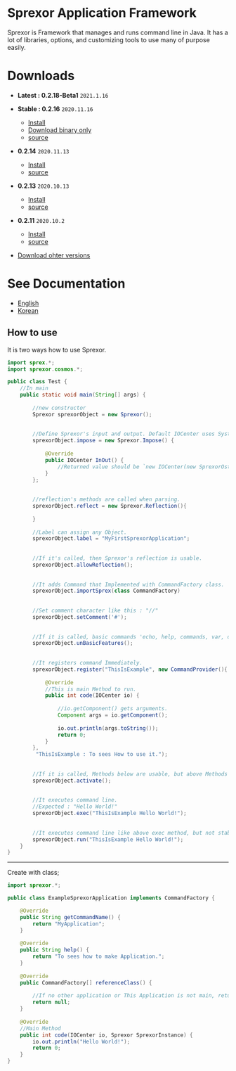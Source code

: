 # Sprexor Application Framework
Sprexor is Framework that manages and runs command line in Java.
It has a lot of libraries, options, and customizing tools to use many of purpose easily.

# Downloads
- **Latest : 0.2.18-Beta1** `2021.1.16`


- **Stable : 0.2.16** `2020.11.16`
    + [Install](https://github.com/PiCoPress/Sprexor/releases/download/0.2.16/Sprexor.0.2.16-full.jar)
    + [Download binary only](https://github.com/PiCoPress/Sprexor/releases/download/0.2.16/Sprexor.0.2.16.binary.jar)
    + [source](https://github.com/PiCoPress/Sprexor/archive/0.2.16.zip)
    
    
- **0.2.14** `2020.11.13`
    + [Install](https://github.com/PiCoPress/Sprexor/releases/download/0.2.14a/Sprexor.0.2.14.jar)
    + [source](https://github.com/PiCoPress/Sprexor/archive/0.2.14a.zip)
    
    
- **0.2.13** `2020.10.13`
    + [Install](https://github.com/PiCoPress/Sprexor/releases/download/0.2.13/Sprexor.0.2.13.jar)
    + [source](https://github.com/PiCoPress/Sprexor/archive/0.2.13.zip)


- **0.2.11** `2020.10.2`
    + [Install](https://github.com/PiCoPress/Sprexor/releases/download/0.2.11/Sprexor.0.2.11.jar)
    + [source](https://github.com/PiCoPress/Sprexor/archive/0.2.11.zip)


- [Download ohter versions](./docs/other.md)


# See Documentation
- [English](./docs/docs_en.md)
- [Korean](./docs/docs_ko.md)


## How to use 
It is two ways how to use Sprexor.

```java
import sprex.*;
import sprexor.cosmos.*;

public class Test {
	//In main
	public static void main(String[] args) {
		
		//new constructor
		Sprexor sprexorObject = new Sprexor();
		
		
		//Define Sprexor's input and output. Default IOCenter uses System.in and System.out
		sprexorObject.impose = new Sprexor.Impose() {
			
			@Override
			public IOCenter InOut() {
				//Returned value should be `new IOCenter(new SprexorOstream(lambda), new SprexorIstream())`
			}
		};
		
		
		//reflection's methods are called when parsing.
		sprexorObject.reflect = new Sprexor.Reflection(){
			
		}
		
		//Label can assign any Object.
		sprexorObject.label = "MyFirstSprexorApplication";
		
		
		//If it's called, then Sprexor's reflection is usable.
		sprexorObject.allowReflection();
		
		
		//It adds Command that Implemented with CommandFactory class.
		sprexorObject.importSprex(class CommandFactory)
		
		
		//Set comment character like this : "//"
		sprexorObject.setComment('#');
		
		
		//If it is called, basic commands 'echo, help, commands, var, delete' is not provided.
		sprexorObject.unBasicFeatures();
		
		
		//It registers command Immediately.
		sprexorObject.register("ThisIsExample", new CommandProvider(){ 
			
			@Override
			//This is main Method to run.
			public int code(IOCenter io) {
				
				//io.getComponent() gets arguments.
				Component args = io.getComponent();
				
				io.out.println(args.toString());
				return 0;
			}
		},
		 "ThisIsExample : To sees How to use it.");
		
		
		//If it is called, Methods below are usable, but above Methods are blocked to use.
		sprexorObject.activate();
		
		
		//It executes command line. 
		//Expected : "Hello World!"
		sprexorObject.exec("ThisIsExample Hello World!");
		
		
		//It executes command line like above exec method, but not stable.
		sprexorObject.run("ThisIsExample Hello World!");
	}
}
```

---
Create with class;

```java
import sprexor.*;

public class ExampleSprexorApplication implements CommandFactory {

	@Override
	public String getCommandName() {
		return "MyApplication";
	}
	
	@Override
	public String help() {
		return "To sees how to make Application.";
	}
	
	@Override
	public CommandFactory[] referenceClass() {
		
		//If no other application or This Application is not main, returned value can null.
		return null;
	}
	
	@Override
	//Main Method
	public int code(IOCenter io, Sprexor SprexorInstance) {
		io.out.println("Hello World!");
		return 0;
	}
}
```
